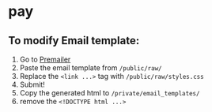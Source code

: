 # pay

## To modify Email template:
1. Go to [Premailer](http://premailer.dialect.ca/)
2. Paste the email template from ```/public/raw/```
3. Replace the ```<link ...>``` tag with ```/public/raw/styles.css```
4. Submit!
5. Copy the generated html to ```/private/email_templates/```
6. remove the ```<!DOCTYPE html ...>```
